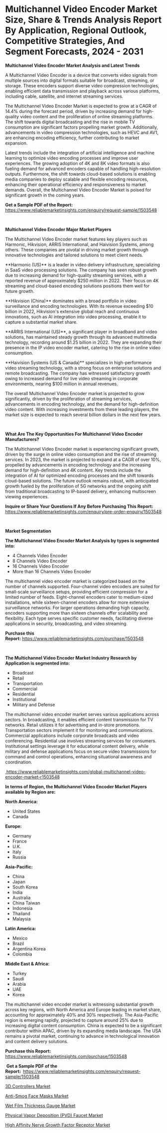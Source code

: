 <p><h1>Multichannel Video Encoder Market Size, Share & Trends Analysis Report By Application, Regional Outlook, Competitive Strategies, And Segment Forecasts, 2024 - 2031</h1></p><p><strong>Multichannel Video Encoder Market Analysis and Latest Trends</strong></p>
<p><p>A Multichannel Video Encoder is a device that converts video signals from multiple sources into digital formats suitable for broadcast, streaming, or storage. These encoders support diverse video compression technologies, enabling efficient data transmission and playback across various platforms, including cable, satellite, and internet streaming services.</p><p>The Multichannel Video Encoder Market is expected to grow at a CAGR of 14.4% during the forecast period, driven by increasing demand for high-quality video content and the proliferation of online streaming platforms. The shift towards digital broadcasting and the rise in mobile TV consumption are significant factors propelling market growth. Additionally, advancements in video compression technologies, such as HEVC and AV1, are enhancing encoding efficiency, further contributing to market expansion.</p><p>Latest trends include the integration of artificial intelligence and machine learning to optimize video encoding processes and improve user experiences. The growing adoption of 4K and 8K video formats is also fueling demand for advanced encoders capable of handling high-resolution outputs. Furthermore, the shift towards cloud-based solutions is enabling media companies to deploy scalable and flexible encoding resources, enhancing their operational efficiency and responsiveness to market demands. Overall, the Multichannel Video Encoder Market is poised for significant growth in the coming years.</p></p>
<p><strong>Get a Sample PDF of the Report:&nbsp;</strong> <a href="https://www.reliablemarketinsights.com/enquiry/request-sample/1503548?utm_campaign=1337&utm_medium=2&utm_source=Github&utm_content=ia&utm_term=27092024&utm_id=multichannel-video-encoder">https://www.reliablemarketinsights.com/enquiry/request-sample/1503548</a></p>
<p>&nbsp;</p>
<p><strong>Multichannel Video Encoder Major Market Players</strong></p>
<p><p>The Multichannel Video Encoder market features key players such as Harmonic, Hikvision, ARRIS International, and Haivision Systems, among others. These companies are pivotal in driving market growth through innovative technologies and tailored solutions to meet client needs.</p><p>**Harmonic (US)** is a leader in video delivery infrastructure, specializing in SaaS video processing solutions. The company has seen robust growth due to increasing demand for high-quality streaming services, with a reported revenue of approximately $250 million in 2022. Their focus on 4K streaming and cloud-based encoding solutions positions them well for future growth.</p><p>**Hikvision (China)** dominates with a broad portfolio in video surveillance and encoding technologies. With its revenue exceeding $10 billion in 2022, Hikvision's extensive global reach and continuous innovations, such as AI integration into video processing, enable it to capture a substantial market share.</p><p>**ARRIS International (US)**, a significant player in broadband and video solutions, has maintained steady growth through its advanced multimedia technology, recording around $1.25 billion in 2022. They are expanding their presence in the IP video encoder market, catering to the rise in online video consumption.</p><p>**Haivision Systems (US & Canada)** specializes in high-performance video streaming technology, with a strong focus on enterprise solutions and remote broadcasting. The company has witnessed satisfactory growth owing to increased demand for live video streaming in corporate environments, nearing $100 million in annual revenues.</p><p>The overall Multichannel Video Encoder market is projected to grow significantly, driven by the proliferation of streaming services, advancements in encoding technology, and the demand for high-definition video content. With increasing investments from these leading players, the market size is expected to reach several billion dollars in the next few years.</p></p>
<p>&nbsp;</p>
<p><strong>What Are The Key Opportunities For Multichannel Video Encoder Manufacturers?</strong></p>
<p><p>The Multichannel Video Encoder market is experiencing significant growth, driven by the surge in online video consumption and the rise of streaming services. In 2023, the market is projected to expand at a CAGR of over 10%, propelled by advancements in encoding technology and the increasing demand for high-definition and 4K content. Key trends include the integration of AI for optimized encoding processes and the shift towards cloud-based solutions. The future outlook remains robust, with anticipated growth fueled by the proliferation of 5G networks and the ongoing shift from traditional broadcasting to IP-based delivery, enhancing multiscreen viewing experiences.</p></p>
<p><strong>Inquire or Share Your Questions If Any Before Purchasing This Report:</strong> <a href="https://www.reliablemarketinsights.com/enquiry/pre-order-enquiry/1503548?utm_campaign=1337&utm_medium=2&utm_source=Github&utm_content=ia&utm_term=27092024&utm_id=multichannel-video-encoder">https://www.reliablemarketinsights.com/enquiry/pre-order-enquiry/1503548</a></p>
<p>&nbsp;</p>
<p><strong>Market Segmentation</strong></p>
<p><strong>The Multichannel Video Encoder Market Analysis by types is segmented into:</strong></p>
<p><ul><li>4 Channels Video Encoder</li><li>8 Channels Video Encoder</li><li>16 Channels Video Encoder</li><li>More than 16 Channels Video Encoder</li></ul></p>
<p><p>The multichannel video encoder market is categorized based on the number of channels supported. Four-channel video encoders are suited for small-scale surveillance setups, providing efficient compression for a limited number of feeds. Eight-channel encoders cater to medium-sized installations, while sixteen-channel encoders allow for more extensive surveillance networks. For larger operations demanding high capacity, encoders supporting more than sixteen channels offer scalability and flexibility. Each type serves specific customer needs, facilitating diverse applications in security, broadcasting, and video streaming.</p></p>
<p><strong>Purchase this Report:&nbsp;</strong><a href="https://www.reliablemarketinsights.com/purchase/1503548?utm_campaign=1337&utm_medium=2&utm_source=Github&utm_content=ia&utm_term=27092024&utm_id=multichannel-video-encoder">https://www.reliablemarketinsights.com/purchase/1503548</a></p>
<p>&nbsp;</p>
<p><strong>The Multichannel Video Encoder Market Industry Research by Application is segmented into:</strong></p>
<p><ul><li>Broadcast</li><li>Retail</li><li>Transportation</li><li>Commercial</li><li>Residential</li><li>Institutional</li><li>Military and Defense</li></ul></p>
<p><p>The multichannel video encoder market serves various applications across sectors. In broadcasting, it enables efficient content transmission for TV networks. Retail utilizes it for advertising and in-store promotions. Transportation sectors implement it for monitoring and communications. Commercial applications include corporate broadcasts and video conferencing. Residential use involves streaming services for consumers. Institutional settings leverage it for educational content delivery, while military and defense applications focus on secure video transmissions for command and control operations, enhancing situational awareness and coordination.</p></p>
<p><a href="https://www.reliablemarketinsights.com/global-multichannel-video-encoder-market-r1503548?utm_campaign=1337&utm_medium=2&utm_source=Github&utm_content=ia&utm_term=27092024&utm_id=multichannel-video-encoder">&nbsp;https://www.reliablemarketinsights.com/global-multichannel-video-encoder-market-r1503548</a></p>
<p><strong>In terms of Region, the Multichannel Video Encoder Market Players available by Region are:</strong></p>
<p>
    <p> <strong> North America: </strong>
        <ul>
            <li>United States</li>
            <li>Canada</li>
        </ul>
        </p> 
    <p> <strong> Europe: </strong>
        <ul>
            <li>Germany</li>
            <li>France</li>
            <li>U.K.</li>
            <li>Italy</li>
            <li>Russia</li>
        </ul>
        </p> 
    <p> <strong> Asia-Pacific: </strong>
        <ul>
            <li>China</li>
            <li>Japan</li>
            <li>South Korea</li>
            <li>India</li>
            <li>Australia</li>
            <li>China Taiwan</li>
            <li>Indonesia</li>
            <li>Thailand</li>
            <li>Malaysia</li>
        </ul>
        </p> 
    <p> <strong> Latin America: </strong>
        <ul>
            <li>Mexico</li>
            <li>Brazil</li>
            <li>Argentina Korea</li>
            <li>Colombia</li>
        </ul>
        </p> 
    <p> <strong> Middle East & Africa: </strong>
        <ul>
            <li>Turkey</li>
            <li>Saudi</li>
            <li>Arabia</li>
            <li>UAE</li>
            <li>Korea</li>
        </ul>
    </p>
    </p>
<p><p>The multichannel video encoder market is witnessing substantial growth across key regions, with North America and Europe leading in market share, accounting for approximately 40% and 30% respectively. The Asia-Pacific region is emerging rapidly, projected to capture around 25% due to increasing digital content consumption. China is expected to be a significant contributor within APAC, driven by its expanding media landscape. The USA remains a pivotal market, continuing to advance in technological innovation and content delivery solutions.</p></p>
<p><strong>Purchase this Report: </strong><a href="https://www.reliablemarketinsights.com/purchase/1503548?utm_campaign=1337&utm_medium=2&utm_source=Github&utm_content=ia&utm_term=27092024&utm_id=multichannel-video-encoder">https://www.reliablemarketinsights.com/purchase/1503548</a></p>
<p>&nbsp;<strong>Get a Sample PDF of the Report:&nbsp;&nbsp;</strong><a href="https://www.reliablemarketinsights.com/enquiry/request-sample/1503548?utm_campaign=1337&utm_medium=2&utm_source=Github&utm_content=ia&utm_term=27092024&utm_id=multichannel-video-encoder">https://www.reliablemarketinsights.com/enquiry/request-sample/1503548</a></p>
<p><strong></strong></p>
<p><p><a href="https://www.linkedin.com/pulse/3d-controllers-market-size-growth-industry-analysis-segmentation-zbhde?trackingId=ZZumtxtGSxuODguYWNdkJQ%3D%3D&utm_campaign=1337&utm_medium=2&utm_source=Github&utm_content=ia&utm_term=27092024&utm_id=multichannel-video-encoder">3D Controllers Market</a></p><p><a href="https://issuu.com/reportprime-2/docs/anti-smog-face-masks-market-size-20_0e2d2d6f9167e1?utm_campaign=1337&utm_medium=2&utm_source=Github&utm_content=ia&utm_term=27092024&utm_id=multichannel-video-encoder">Anti-Smog Face Masks Market</a></p><p><a href="https://www.linkedin.com/pulse/analyzing-key-drivers-wet-film-thickness-gauge-market-trends-czame?trackingId=06ZLLFXPSFCERFMVI23n5g%3D%3D&utm_campaign=1337&utm_medium=2&utm_source=Github&utm_content=ia&utm_term=27092024&utm_id=multichannel-video-encoder">Wet Film Thickness Gauge Market</a></p><p><a href="https://issuu.com/reportprime-2/docs/physical-vapor-deposition-pvd-fauce_cc70379438a97e?utm_campaign=1337&utm_medium=2&utm_source=Github&utm_content=ia&utm_term=27092024&utm_id=multichannel-video-encoder">Physical Vapor Deposition (PVD) Faucet Market</a></p><p><a href="https://github.com/Krish2023na/Market-Research-Report-List-6/blob/main/high-affinity-nerve-growth-factor-receptor-market.md?utm_campaign=1337&utm_medium=2&utm_source=Github&utm_content=ia&utm_term=27092024&utm_id=multichannel-video-encoder">High Affinity Nerve Growth Factor Receptor Market</a></p></p>